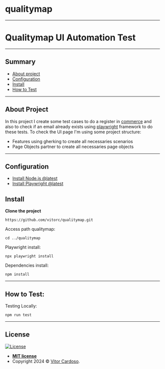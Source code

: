 # qualitymap
---
# Qualitymap UI Automation Test
---

## Summary

- [About project](#about-project)
- [Configuration](#configuration)
- [Install](#install)
- [How to Test](#how-to-test)
---
## About Project

In this project I create some test cases to do a register in [commerce](https://demo.nopcommerce.com/) and also to check if an email already exists using [playwright](https://playwright.dev/) framework to do these tests.
To check the UI page I'm using some project structure:
- Features using gherking to create all necessaries scenarios
- Page Objects partner to create all necessaries page objects

---

## Configuration

- [Install Node.js @latest](https://nodejs.org/)
- [Install Playwright @latest](https://playwright.dev/docs/intro#installing-playwright)

## Install

**Clone the project**

`https://github.com/vitorc/qualitymap.git`

Access path qualitymap:

`cd ../qualitymap`

Playwright install:

`npx playwright install`  

Dependencies install:

`npm install`

---

## How to Test:

Testing Locally:

`npm run test`

---

## License

[![License](http://img.shields.io/:license-mit-blue.svg?style=flat-square)](http://badges.mit-license.org)

- **[MIT license](http://opensource.org/licenses/mit-license.php)**
- Copyright 2024 © <a href="https://www.linkedin.com/in/vitor-cardoso-" target="_blank">Vitor Cardoso</a>.

